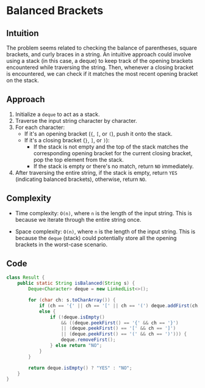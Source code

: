 # Balanced Brackets

## Intuition

The problem seems related to checking the balance of parentheses, square brackets, and curly braces in a string. An intuitive approach could involve using a stack (in this case, a deque) to keep track of the opening brackets encountered while traversing the string. Then, whenever a closing bracket is encountered, we can check if it matches the most recent opening bracket on the stack.

## Approach

1. Initialize a `deque` to act as a stack.
2. Traverse the input string character by character.
3. For each character:
   - If it's an opening bracket (`{`, `[`, or `(`), push it onto the stack.
   - If it's a closing bracket (`}`, `]`, or `)`):
     - If the stack is not empty and the top of the stack matches the corresponding opening bracket for the current closing bracket, pop the top element from the stack.
     - If the stack is empty or there's no match, return `NO` immediately.
4. After traversing the entire string, if the stack is empty, return `YES` (indicating balanced brackets), otherwise, return `NO`.

## Complexity

- Time complexity: `O(n)`, where `n` is the length of the input string. This is because we iterate through the entire string once.

- Space complexity: `O(n)`, where `n` is the length of the input string. This is because the `deque` (stack) could potentially store all the opening brackets in the worst-case scenario.

## Code

```java
class Result {
    public static String isBalanced(String s) {
        Deque<Character> deque = new LinkedList<>();

        for (char ch: s.toCharArray()) {
            if (ch == '{' || ch == '[' || ch == '(') deque.addFirst(ch);
            else {
                if (!deque.isEmpty()
                    && ((deque.peekFirst() == '{' && ch == '}')
                    || (deque.peekFirst() == '[' && ch == ']')
                    || (deque.peekFirst() == '(' && ch == ')'))) {
                    deque.removeFirst();
                } else return "NO";
            }
        }

        return deque.isEmpty() ? "YES" : "NO";
    }
}
```
